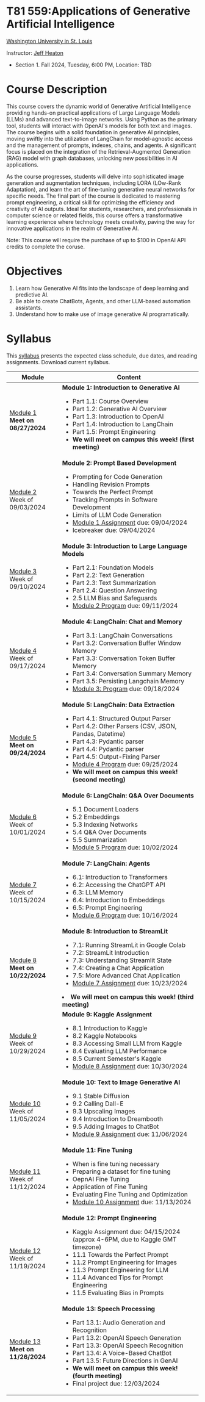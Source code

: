 # T81 559:Applications of Generative Artificial Intelligence

[Washington University in St. Louis](http://www.wustl.edu)

Instructor: [Jeff Heaton](https://sites.wustl.edu/jeffheaton/)

- Section 1. Fall 2024, Tuesday, 6:00 PM, Location: TBD

# Course Description

This course covers the dynamic world of Generative Artificial Intelligence providing hands-on practical applications of Large Language Models (LLMs) and advanced text-to-image networks. Using Python as the primary tool, students will interact with OpenAI's models for both text and images. The course begins with a solid foundation in generative AI principles, moving swiftly into the utilization of LangChain for model-agnostic access and the management of prompts, indexes, chains, and agents. A significant focus is placed on the integration of the Retrieval-Augmented Generation (RAG) model with graph databases, unlocking new possibilities in AI applications.

As the course progresses, students will delve into sophisticated image generation and augmentation techniques, including LORA (LOw-Rank Adaptation), and learn the art of fine-tuning generative neural networks for specific needs. The final part of the course is dedicated to mastering prompt engineering, a critical skill for optimizing the efficiency and creativity of AI outputs. Ideal for students, researchers, and professionals in computer science or related fields, this course offers a transformative learning experience where technology meets creativity, paving the way for innovative applications in the realm of Generative AI.

Note: This course will require the purchase of up to $100 in OpenAI API credits to complete the coruse.

# Objectives

1. Learn how Generative AI fits into the landscape of deep learning and predictive AI.
2. Be able to create ChatBots, Agents, and other LLM-based automation assistants.
3. Understand how to make use of image generative AI programatically.

# Syllabus

This [syllabus](https://data.heatonresearch.com/wustl/syllabus/jheaton-t81-559-fall-2024-syllabus.pdf) presents the expected class schedule, due dates, and reading assignments. Download current syllabus.

| Module                                                                        | Content                                                                                                                                                                                                                                                                                                                                                                                           |
| ----------------------------------------------------------------------------- | ------------------------------------------------------------------------------------------------------------------------------------------------------------------------------------------------------------------------------------------------------------------------------------------------------------------------------------------------------------------------------------------------- |
| [Module 1](t81_559_class_01_1_overview.ipynb)<br>**Meet on 08/27/2024**       | **Module 1: Introduction to Generative AI**<ul><li>Part 1.1: Course Overview<li>Part 1.2: Generative AI Overview<li>Part 1.3: Introduction to OpenAI<li>Part 1.4: Introduction to LangChain<li>Part 1.5: Prompt Engineering<li>**We will meet on campus this week! (first meeting)**</ul>                                                                                                         |
| [Module 2](t81_559_class_02_1_dev.ipynb)<br>Week of 09/03/2024                | **Module 2: Prompt Based Development**<ul><li>Prompting for Code Generation<li>Handling Revision Prompts<li>Towards the Perfect Prompt<li>Tracking Prompts in Software Development<li>Limits of LLM Code Generation<li>[Module 1 Assignment](./assignments/assignment_yourname_class1.ipynb) due: 09/04/2024<li> Icebreaker due: 09/04/2024</ul>                                                  |
| [Module 3](t81_559_class_03_1_langchain.ipynb)<br>Week of 09/10/2024          | **Module 3: Introduction to Large Language Models**<ul><li> Part 2.1: Foundation Models<li>Part 2.2: Text Generation<li>Part 2.3: Text Summarization<li>Part 2.4: Question Answering<li>2.5 LLM Bias and Safeguards<li>[Module 2 Program](./assignments/assignment_yourname_class2.ipynb) due: 09/11/2024</ul>                                                                                    |
| [Module 4](t81_559_class_04_1_langchain_memory.ipynb)<br>Week of 09/17/2024   | **Module 4: LangChain: Chat and Memory**<ul><li>Part 3.1: LangChain Conversations<li> Part 3.2: Conversation Buffer Window Memory<li>Part 3.3: Conversation Token Buffer Memory<li>Part 3.4: Conversation Summary Memory<li>Part 3.5: Persisting Langchain Memory<li>[Module 3: Program](./assignments/assignment_yourname_class3.ipynb) due: 09/18/2024</ul>                                     |
| [Module 5](t81_559_class_05_1_langchain_data.ipynb)<br>**Meet on 09/24/2024** | **Module 5: LangChain: Data Extraction**<ul><li>Part 4.1: Structured Output Parser<li>Part 4.2: Other Parsers (CSV, JSON, Pandas, Datetime)<li>Part 4.3: Pydantic parser<li>Part 4.4: Pydantic parser<li>Part 4.5: Output-Fixing Parser<li>[Module 4 Program](./assignments/assignment_yourname_class4.ipynb) due: 09/25/2024<li>**We will meet on campus this week! (second meeting)**</ul>      |
| [Module 6](t81_559_class_06_1_langchain_doc.ipynb)<br>Week of 10/01/2024      | **Module 6: LangChain: Q&A Over Documents**<ul><li>5.1 Document Loaders<li>5.2 Embeddings<li>5.3 Indexing Networks<li>5.4 Q&A Over Documents<li>5.5 Summarization<li>[Module 5 Program](./assignments/assignment_yourname_class5.ipynb) due: 10/02/2024</ul>                                                                                                                                      |
| [Module 7](t81_559_class_07_1_agents.ipynb)<br>Week of 10/15/2024             | **Module 7: LangChain: Agents**<ul><li>6.1: Introduction to Transformers<li>6.2: Accessing the ChatGPT API<li>6.3: LLM Memory<li>6.4: Introduction to Embeddings<li>6.5: Prompt Engineering<li>[Module 6 Program](./assignments/assignment_yourname_class6.ipynb) due: 10/16/2024</ul>                                                                                                            |
| [Module 8](t81_559_class_08_1_streamlit.ipynb)<br>**Meet on 10/22/2024**      | **Module 8: Introduction to StreamLit**<ul><li>7.1: Running StreamLit in Google Colab<li>7.2: StreamLit Introduction<li>7.3: Understanding Streamlit State<li>7.4: Creating a Chat Application<li>7.5: More Advanced Chat Application<li>[Module 7 Assignment](./assignments/assignment_yourname_class7.ipynb) due: 10/23/2024</ul><li>**We will meet on campus this week! (third meeting)**</ul> |
| [Module 9](t81_559_class_09_1_kaggle_intro.ipynb)<br>Week of 10/29/2024       | **Module 9: Kaggle Assignment**<ul><li>8.1 Introduction to Kaggle<li>8.2 Kaggle Notebooks<li>8.3 Accessing Small LLM from Kaggle<li>8.4 Evaluating LLM Performance<li>8.5 Current Semester's Kaggle<li>[Module 8 Assignment](./assignments/assignment_yourname_class8.ipynb) due: 10/30/2024</ul>                                                                                                 |
| [Module 10](t81_559_class_10_1_image_genai.ipynb)<br>Week of 11/05/2024       | **Module 10: Text to Image Generative AI**<ul><li>9.1 Stable Diffusion<li>9.2 Calling Dall-E<li>9.3 Upscaling Images<li>9.4 Introduction to Dreambooth<li>9.5 Adding Images to ChatBot<li>[Module 9 Assignment](./assignments/assignment_yourname_class9.ipynb) due: 11/06/2024</ul>                                                                                                              |
| [Module 11](t81_559_class_11_1_finetune.ipynb)<br>Week of 11/12/2024          | **Module 11: Fine Tuning**<ul><li>When is fine tuning necessary<li>Preparing a dataset for fine tuning<li>OepnAI Fine Tuning<li>Application of Fine Tuning<li>Evaluating Fine Tuning and Optimization<li>[Module 10 Assignment](./assignments/assignment_yourname_class10.ipynb) due: 11/13/2024</ul>                                                                                             |
| [Module 12](t81_559_class_12_1_prompt.ipynb)<br>Week of 11/19/2024            | **Module 12: Prompt Engineering**<ul><li>Kaggle Assignment due: 04/15/2024 (approx 4-6PM, due to Kaggle GMT timezone)<li>11.1 Towards the Perfect Prompt<li>11.2 Prompt Engineering for Images<li>11.3 Prompt Engineering for LLM<li>11.4 Advanced Tips for Prompt Engineering<li>11.5 Evaluating Bias in Prompts</ul>                                                                            |
| [Module 13](t81_559_class_13_1_voice.ipynb)<br>**Meet on 11/26/2024**         | **Module 13: Speech Processing**<ul><li>Part 13.1: Audio Generation and Recognition <li>Part 13.2: OpenAI Speech Generation<li>Part 13.3: OpenAI Speech Recognition<li>Part 13.4: A Voice-Based ChatBot<li>Part 13.5: Future Directions in GenAI<li>**We will meet on campus this week! (fourth meeting)**<li>Final project due: 12/03/2024</ul>                                                  |
